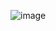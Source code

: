 ![image](https://github.com/himanshusingla123/css/assets/95504579/f18b9fea-c533-4b57-8350-fa8409cfa2f9)
